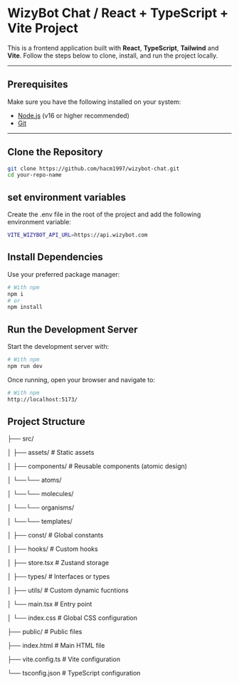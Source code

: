 # WizyBot Chat / React + TypeScript + Vite Project

This is a frontend application built with **React**, **TypeScript**, **Tailwind** and **Vite**. Follow the steps below to clone, install, and run the project locally.

---

## Prerequisites

Make sure you have the following installed on your system:

- [Node.js](https://nodejs.org/) (v16 or higher recommended)
- [Git](https://git-scm.com/)

---

## Clone the Repository

```bash
git clone https://github.com/hacm1997/wizybot-chat.git
cd your-repo-name
```

## set environment variables

Create the .env file in the root of the project and add the following environment variable:

```bash
VITE_WIZYBOT_API_URL=https://api.wizybot.com
```

## Install Dependencies

Use your preferred package manager:

```bash
# With npm
npm i
# or
npm install
```

## Run the Development Server

Start the development server with:

```bash
# With npm
npm run dev
```

Once running, open your browser and navigate to:

```bash
# With npm
http://localhost:5173/
```

## Project Structure

├── src/

│ ├── assets/ # Static assets

│ ├── components/ # Reusable components (atomic design)

│ └──└── atoms/

│ └──└── molecules/

│ └──└── organisms/

│ └──└── templates/

│ ├── const/ # Global constants

│ ├── hooks/ # Custom hooks

│ ├── store.tsx # Zustand storage

│ ├── types/ # Interfaces or types

│ ├── utils/ # Custom dynamic fucntions

│ └── main.tsx # Entry point

│ └── index.css # Global CSS configuration

├── public/ # Public files

├── index.html # Main HTML file

├── vite.config.ts # Vite configuration

└── tsconfig.json # TypeScript configuration
